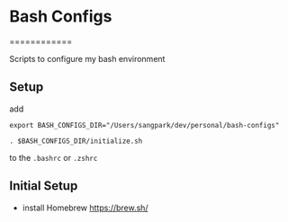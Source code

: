 # Bash Configs
============

Scripts to configure my bash environment


## Setup

add 
```
export BASH_CONFIGS_DIR="/Users/sangpark/dev/personal/bash-configs"

. $BASH_CONFIGS_DIR/initialize.sh
```
to the `.bashrc` or `.zshrc`

## Initial Setup

- install Homebrew https://brew.sh/
